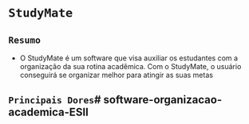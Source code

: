 # `StudyMate`

## `Resumo`
- O StudyMate é um software que visa auxiliar os estudantes com a organização da sua rotina acadêmica. Com o StudyMate, o usuário conseguirá se organizar melhor para atingir as suas metas 

## `Principais Dores`# software-organizacao-academica-ESII
